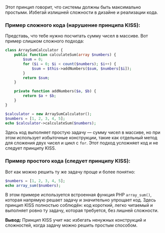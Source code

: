 Этот принцип говорит, что системы должны быть максимально простыми. Избегай излишней сложности в дизайне и реализации кода.

### Пример сложного кода (нарушение принципа KISS):

Представь, что тебе нужно посчитать сумму чисел в массиве. Вот пример слишком сложного подхода:

```PHP
class ArraySumCalculator {
    public function calculateSum(array $numbers) {
        $sum = 0;
        for ($i = 0; $i < count($numbers); $i++) {
            $sum = $this->addNumbers($sum, $numbers[$i]);
        }
        return $sum;
    }

    private function addNumbers($a, $b) {
        return $a + $b;
    }
}

$calculator = new ArraySumCalculator();
$numbers = [1, 2, 3, 4, 5];
echo $calculator->calculateSum($numbers);
```

Здесь код выполняет простую задачу — сумму чисел в массиве, но при этом использует избыточные конструкции, такие как отдельный метод для сложения двух чисел и цикл с `for`. Этот подход усложняет код и не следует принципу KISS.

### Пример простого кода (следует принципу KISS):

Вот как можно решить ту же задачу проще и более понятно:

```PHP
$numbers = [1, 2, 3, 4, 5];
echo array_sum($numbers);
```

В этом примере используется встроенная функция PHP `array_sum()`, которая напрямую решает задачу и значительно упрощает код. Здесь принцип KISS полностью соблюдён: код короткий, легко читаемый и выполняет ровно ту задачу, которая требуется, без лишней сложности.

**Вывод:** Принцип KISS учит нас избегать ненужных конструкций и сложностей, когда задачу можно решить простым способом.